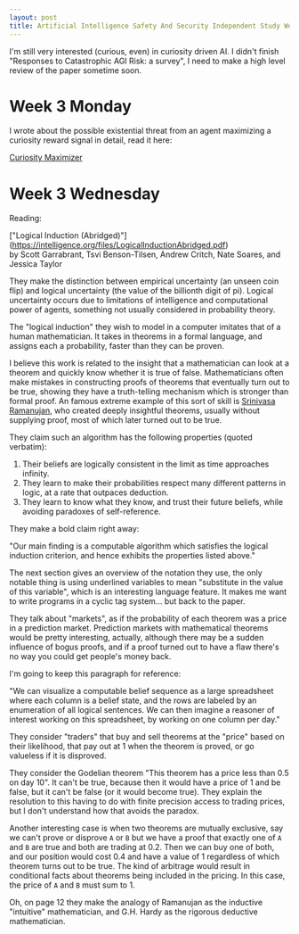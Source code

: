 ```yaml
---
layout: post
title: Artificial Intelligence Safety And Security Independent Study Week 3
---
```


I'm still very interested (curious, even) in curiosity driven AI.
I didn't finish "Responses to Catastrophic AGI Risk: a survey", I need to make a high level review
of the paper sometime soon.


# Week 3 Monday

I wrote about the possible existential threat from an agent maximizing a curiosity reward signal
in detail, read it here:

[Curiosity Maximizer](/blog/2019-1-17-Curiosity-Maximizer)

# Week 3 Wednesday

Reading:

["Logical Induction (Abridged)"] (https://intelligence.org/files/LogicalInductionAbridged.pdf)
<br>
by Scott Garrabrant, Tsvi Benson-Tilsen, Andrew Critch, Nate Soares, and Jessica Taylor

They make the distinction between empirical uncertainty (an unseen coin flip) and logical
uncertainty (the value of the billionth digit of pi). Logical uncertainty occurs due to limitations
of intelligence and computational power of agents, something not usually considered in probability
theory.

The "logical induction" they wish to model in a computer imitates that of a human mathematician. It
takes in theorems in a formal language, and assigns each a probability, faster than they can be
proven. 

I believe this work is related to the insight that a mathematician can look at a theorem and quickly
know whether it is true of false. Mathematicians often make mistakes in constructing proofs
of theorems that eventually turn out to be true, showing they have a truth-telling mechanism which
is stronger than formal proof. An famous extreme example of this sort of skill is 
[Srinivasa Ramanujan](https://en.wikipedia.org/wiki/Srinivasa_Ramanujan), who created deeply
insightful theorems, usually without supplying proof, most of which later turned out to be true.


They claim such an algorithm has the following properties (quoted verbatim):

1. Their beliefs are logically consistent in the limit as time approaches infinity.
2. They learn to make their probabilities respect many different patterns in logic, at a rate that
   outpaces deduction.
3. They learn to know what they know, and trust their future beliefs, while avoiding paradoxes of
   self-reference.

They make a bold claim right away:

"Our main finding is a computable algorithm which satisfies the logical induction criterion, and
hence exhibits the properties listed above."

The next section gives an overview of the notation they use, the only notable thing is using
underlined variables to mean "substitute in the value of this variable", which is an interesting
language feature. It makes me want to write programs in a cyclic tag system... but back to the
paper.

They talk about "markets", as if the probability of each theorem was a price in a prediction market.
Prediction markets with mathematical theorems would be pretty interesting, actually, although there
may be a sudden influence of bogus proofs, and if a proof turned out to have a flaw there's no way
you could get people's money back.

I'm going to keep this paragraph for reference:

"We can visualize a computable belief sequence as a large spreadsheet where each column is a belief
state, and the rows are labeled by an enumeration of all logical sentences. We can then imagine a
reasoner of interest working on this spreadsheet, by working on one column per day."

They consider "traders" that buy and sell theorems at the "price" based on their likelihood, that
pay out at 1 when the theorem is proved, or go valueless if it is disproved. 

They consider the Godelian theorem "This theorem has a price less than 0.5 on day 10". It can't be
true, because then it would have a price of 1 and be false, but it can't be false (or it would
become true). They explain the resolution to this having to do with finite precision access to
trading prices, but I don't understand how that avoids the paradox.

Another interesting case is when two theorems are mutually exclusive, say we can't prove or disprove
`A` or `B` but we have a proof that exactly one of `A` and `B` are true and both are trading at 0.2.
Then we can buy one of both, and our position would cost 0.4 and have a value of 1 regardless of
which theorem turns out to be true. The kind of arbitrage would result in conditional facts about
theorems being included in the pricing. In this case, the price of `A` and `B` must sum to 1.

Oh, on page 12 they make the analogy of Ramanujan as the inductive "intuitive" mathematician, and
G.H. Hardy as the rigorous deductive mathematician.

